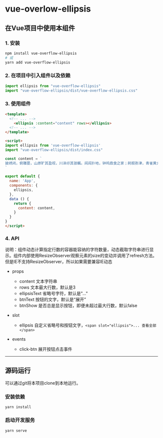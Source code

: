 # vue-overlow-ellipsis

## 在Vue项目中使用本组件

### 1. 安装
```bash
npm install vue-overflow-ellipsis
# 或
yarn add vue-overflow-ellipsis
```

### 2. 在项目中引入组件以及依赖

```js
import ellipsis from "vue-overflow-ellipsis"
import "vue-overflow-ellipsis/dist/vue-overflow-ellipsis.css"
```

### 3. 使用组件
```html
<template>
  <!-- ... -->
    <ellipsis :content="content" rows></ellipsis>
  <!-- ... -->
</template>

<script>
import ellipsis from 'vue-overflow-ellipsis'
import "vue-overflow-ellipsis/dist/index.css"

const content = `
披绣闼，俯雕甍，山原旷其盈视，川泽纡其骇瞩。闾阎扑地，钟鸣鼎食之家；舸舰弥津，青雀黄龙之舳。云销雨霁，彩彻区明。落霞与孤鹜齐飞，秋水共长天一色。渔舟唱晚，响穷彭蠡之滨；雁阵惊寒，声断衡阳之浦。遥襟甫畅，逸兴遄飞。爽籁发而清风生，纤歌凝而白云遏。睢园绿竹，气凌彭泽之樽；邺水朱华，光照临川之笔。四美具，二难并。穷睇眄于中天，极娱游于暇日。天高地迥，觉宇宙之无穷；兴尽悲来，识盈虚之有数。望长安于日下，目吴会于云间。地势极而南溟深，天柱高而北辰远。关山难越，谁悲失路之人？萍水相逢，尽是他乡之客。怀帝阍而不见，奉宣室以何年？
`

export default {
  name: 'App',
  components: {
    ellipsis,
  },
  data () {
    return {
      content: content,
    }
  }
}
</script>
```

### 4. API
说明：组件动态计算指定行数的容器能容纳的字符数量，动态截取字符串进行显示。组件内部使用ResizeObserver观察元素的size的变动并调用了refresh方法。但是IE不支持ResizeObserver，所以如果需要兼容IE动态

- props
  - content 文本字符串
  - rows 文本最大行数，默认是3
  - ellipsisText 省略号字符，默认是"..."
  - btnText 按钮的文字，默认是“展开”
  - btnShow 是否总是显示按钮，即便未超过最大行数，默认false

- slot
  - ellipsis 自定义省略号和按钮文字，`<span slot="ellipsis">... 查看全部</span>`
- events
  - click-btn 展开按钮点击事件


---

## 源码运行
可以通过git将本项目clone到本地运行。

### 安装依赖
```
yarn install
```

### 启动开发服务
```
yarn serve
```

